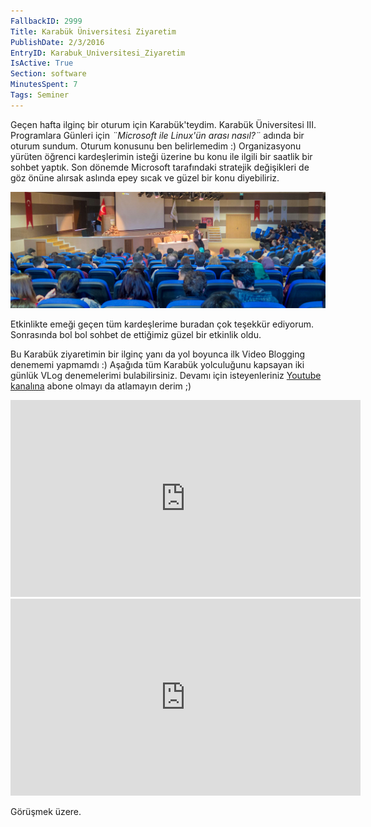 ```yaml
---
FallbackID: 2999
Title: Karabük Üniversitesi Ziyaretim
PublishDate: 2/3/2016
EntryID: Karabuk_Universitesi_Ziyaretim
IsActive: True
Section: software
MinutesSpent: 7
Tags: Seminer
---
```

Geçen hafta ilginç bir oturum için Karabük'teydim. Karabük Üniversitesi III. Programlara Günleri için *¨Microsoft ile Linux'ün arası nasıl?¨* adında bir oturum sundum. Oturum konusunu ben belirlemedim :) Organizasyonu yürüten öğrenci kardeşlerimin isteği üzerine bu konu ile ilgili bir saatlik bir sohbet yaptık. Son dönemde Microsoft tarafındaki stratejik değişikleri de göz önüne alırsak aslında epey sıcak ve güzel bir konu diyebiliriz.

![](media/Karabuk_Universitesi_Ziyaretim/Karabuk.jpg)

Etkinlikte emeği geçen tüm kardeşlerime buradan çok teşekkür ediyorum. Sonrasında bol bol sohbet de ettiğimiz güzel bir etkinlik oldu. 

Bu Karabük ziyaretimin bir ilginç yanı da yol boyunca ilk Video Blogging denememi yapmamdı :) Aşağıda tüm Karabük yolculuğunu kapsayan iki günlük VLog denemelerimi bulabilirsiniz. Devamı için isteyenleriniz [Youtube kanalına](https://www.youtube.com/user/daronyondem) abone olmayı da atlamayın derim ;)

<iframe width="560" height="315" src="https://www.youtube.com/embed/1qjwdZbHL4U" frameborder="0" allowfullscreen></iframe>

<iframe width="560" height="315" src="https://www.youtube.com/embed/I5cUfuzV2Gw" frameborder="0" allowfullscreen></iframe>

Görüşmek üzere.







